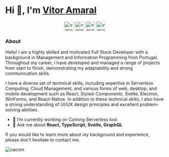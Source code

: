# Hi 👋, I'm [Vitor Amaral](https://twitter.com/vacom_me)

<p align="center">
<a href="https://dev.to/vacom" target="blank"><img align="center" src="https://cdn.jsdelivr.net/npm/simple-icons@3.0.1/icons/dev-dot-to.svg" alt="vacom" height="30" width="30" /></a>
<a href="https://twitter.com/vacom_me" target="blank"><img align="center" src="https://cdn.jsdelivr.net/npm/simple-icons@3.0.1/icons/twitter.svg" alt="vacom_me" height="30" width="30" /></a>
<a href="https://linkedin.com/in/vacom" target="blank"><img align="center" src="https://cdn.jsdelivr.net/npm/simple-icons@3.0.1/icons/linkedin.svg" alt="vacom" height="30" width="30" /></a>
<a href="https://codesandbox.com/vacom" target="blank"><img align="center" src="https://cdn.jsdelivr.net/npm/simple-icons@3.0.1/icons/codesandbox.svg" alt="vacom" height="30" width="30" /></a>
</p>

### **About**

Hello! I am a highly skilled and motivated Full Stack Developer with a background in Management and Information Programming from Portugal. Throughout my career, I have developed and managed a range of projects from start to finish, demonstrating my adaptability and strong communication skills.

I have a diverse set of technical skills, including expertise in Serverless Computing, Cloud Management, and various forms of web, desktop, and mobile development such as React, Styled-Components, Svelte, Electron, WinForms, and React-Native. In addition to these technical skills, I also have a strong understanding of UI/UX design principles and excellent problem-solving abilities.

- 🔭 I’m currently working on Coming Serverless tool
- 💬 Ask me about **React, TypeScript, Svelte, GraphQL**

If you would like to learn more about my background and experience, please don't hesitate to contact me.


<p align="left"> <img src="https://komarev.com/ghpvc/?username=vacom" alt="vacom" /> </p>




